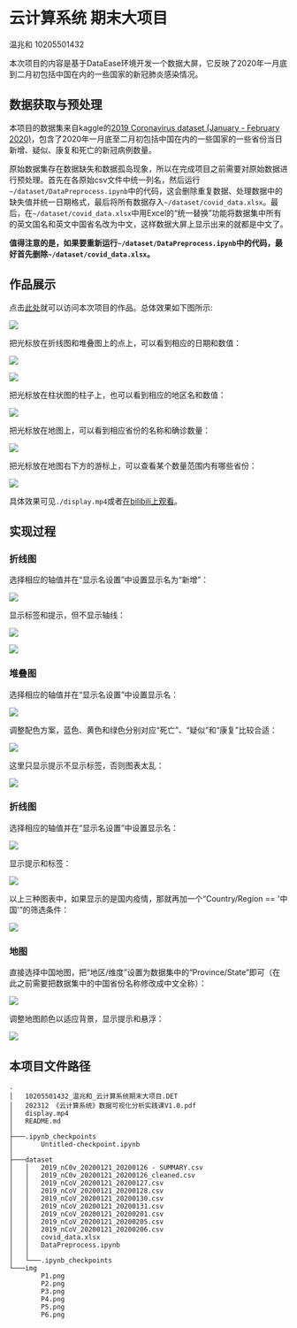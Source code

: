 # 云计算系统 期末大项目
温兆和 10205501432

本次项目的内容是基于DataEase环境开发一个数据大屏，它反映了2020年一月底到二月初包括中国在内的一些国家的新冠肺炎感染情况。

## 数据获取与预处理
本项目的数据集来自kaggle的[2019 Coronavirus dataset (January - February 2020)](https://www.kaggle.com/datasets/brendaso/2019-coronavirus-dataset-01212020-01262020)，包含了2020年一月底至二月初包括中国在内的一些国家的一些省份当日新增、疑似、康复和死亡的新冠病例数量。

原始数据集存在数据缺失和数据孤岛现象，所以在完成项目之前需要对原始数据进行预处理。首先在各原始csv文件中统一列名，然后运行`~/dataset/DataPreprocess.ipynb`中的代码，这会删除重复数据、处理数据中的缺失值并统一日期格式，最后将所有数据存入`~/dataset/covid_data.xlsx`。最后，在`~/dataset/covid_data.xlsx`中用Excel的“统一替换”功能将数据集中所有的英文国名和英文中国省名改为中文，这样数据大屏上显示出来的就都是中文了。

**值得注意的是，如果要重新运行`~/dataset/DataPreprocess.ipynb`中的代码，最好首先删除`~/dataset/covid_data.xlsx`。**

## 作品展示
点击[此处](http://student.dataease.fit2cloud.com/#/panel/index)就可以访问本次项目的作品。总体效果如下图所示:

![](./img/P1.png)

把光标放在折线图和堆叠图上的点上，可以看到相应的日期和数值：

![](./img/P2.png)

![](./img/P3.png)

把光标放在柱状图的柱子上，也可以看到相应的地区名和数值：

![](./img/P4.png)

把光标放在地图上，可以看到相应省份的名称和确诊数量：

![](./img/P5.png)

把光标放在地图右下方的游标上，可以查看某个数量范围内有哪些省份：

![](./img/P6.png)

具体效果可见`./display.mp4`或者[在bilibili上观看](https://www.bilibili.com/video/BV1f94y1F7GR/?spm_id_from=333.999.0.0&vd_source=9509ac3bc2ea219978e793c6c76a555a)。

## 实现过程
### 折线图
选择相应的轴值并在“显示名设置”中设置显示名为“新增”：

![](./img/P7.png)

显示标签和提示，但不显示轴线：

![](./img/P8.png)

![](./img/P9.png)

### 堆叠图
选择相应的轴值并在“显示名设置”中设置显示名：

![](./img/P10.png)

调整配色方案，蓝色、黄色和绿色分别对应“死亡”、“疑似”和“康复”比较合适：

![](./img/P11.png)

这里只显示提示不显示标签，否则图表太乱：

![](./img/P12.png)

### 折线图
选择相应的轴值并在“显示名设置”中设置显示名：

![](./img/P13.png)

显示提示和标签：

![](./img/P14.png)

以上三种图表中，如果显示的是国内疫情，那就再加一个“Country/Region == '中国'”的筛选条件：

![](./img/P15.png)

### 地图
直接选择中国地图，把“地区/维度”设置为数据集中的“Province/State”即可（在此之前需要把数据集中的中国省份名称修改成中文全称）：

![](./img/P16.png)

调整地图颜色以适应背景，显示提示和悬浮：

![](./img/P17.png)

## 本项目文件路径
```shell
.
│   10205501432_温兆和_云计算系统期末大项目.DET
│   202312 《云计算系统》数据可视化分析实践课V1.0.pdf
│   display.mp4
│   README.md
│
├───.ipynb_checkpoints
│       Untitled-checkpoint.ipynb
│
├───dataset
│   │   2019_nC0v_20200121_20200126 - SUMMARY.csv
│   │   2019_nC0v_20200121_20200126_cleaned.csv
│   │   2019_nCoV_20200121_20200127.csv
│   │   2019_nCoV_20200121_20200128.csv
│   │   2019_nCoV_20200121_20200130.csv
│   │   2019_nCoV_20200121_20200131.csv
│   │   2019_nCoV_20200121_20200201.csv
│   │   2019_nCoV_20200121_20200205.csv
│   │   2019_nCoV_20200121_20200206.csv
│   │   covid_data.xlsx
│   │   DataPreprocess.ipynb
│   │
│   └───.ipynb_checkpoints
└───img
        P1.png
        P2.png
        P3.png
        P4.png
        P5.png
        P6.png
```